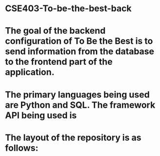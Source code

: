# CSE403-To-be-the-best-back

# The goal of the backend configuration of To Be the Best is to send information from the database to the frontend part of the application. 
# The primary languages being used are Python and SQL. The framework API being used is
# The layout of the repository is as follows:
